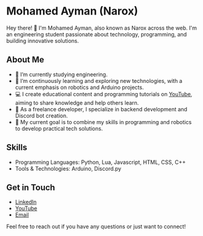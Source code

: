 # Mohamed Ayman (Narox)

Hey there! 👋 I'm Mohamed Ayman, also known as Narox across the web. I'm an engineering student passionate about technology, programming, and building innovative solutions.

## About Me

- 🔭 I’m currently studying engineering.
- 🌱 I’m continuously learning and exploring new technologies, with a current emphasis on robotics and Arduino projects.
- 💻 I create educational content and programming tutorials on [YouTube](https://www.youtube.com/@NaroxEG), aiming to share knowledge and help others learn.
- 🚀 As a freelance developer, I specialize in backend development and Discord bot creation.
- 🤖 My current goal is to combine my skills in programming and robotics to develop practical tech solutions.

## Skills
- Programming Languages: Python, Lua, Javascript, HTML, CSS, C++
- Tools & Technologies: Arduino, Discord.py

## Get in Touch

- [LinkedIn](https://www.linkedin.com/in/realmohamedayman/)
- [YouTube](https://www.youtube.com/@NaroxEG)
- [Email](mailto:naroxeg@gmail.com)

Feel free to reach out if you have any questions or just want to connect!
